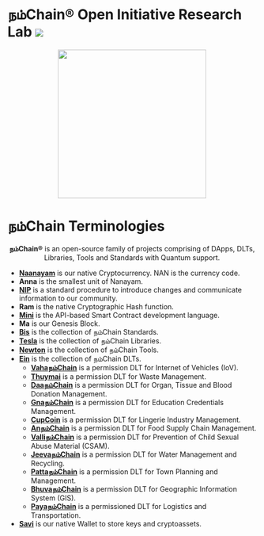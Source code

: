 # நம்Chain® Open Initiative Research Lab ![](https://img.shields.io/badge/Project-Nam-ff69b4.svg)

<p align="center">
<img src="https://1.bp.blogspot.com/-xakDR1PmZ9s/X6EvQwQDteI/AAAAAAAAAqo/Alr7phylOBMs41uxeyHVLeIJNf2F0p8_QCLcBGAsYHQ/s1138/NCT.jpg" width="300" align="center">
</p>  

# நம்Chain Terminologies
<p align="center">
<b>நம்Chain®</b> is an open-source family of projects comprising of DApps, DLTs, Libraries, Tools and Standards with Quantum support.
</p>

- [**Naanayam**](https://github.com/NamChain-Open-Initiative-Research-Lab/Naanayam) is our native Cryptocurrency. NAN is the currency code.
- **Anna** is the smallest unit of Nanayam.
- [**NIP**](https://github.com/NamChain-Open-Initiative-Research-Lab/NIPs) is a standard procedure to introduce changes and communicate information to our community.
- **Ram** is the native Cryptographic Hash function.
- [**Mini**](https://github.com/NamChain-Open-Initiative-Research-Lab/Mini) is the API-based Smart Contract development language.
- **Ma** is our Genesis Block.
- [**Bis**](https://github.com/NamChain-Open-Initiative-Research-Lab/BIS) is the collection of நம்Chain Standards.
- [**Tesla**](https://github.com/NamChain-Open-Initiative-Research-Lab/Tesla) is the collection of நம்Chain Libraries.
- [**Newton**](https://github.com/NamChain-Open-Initiative-Research-Lab/Newton) is the collection of நம்Chain Tools.
- [**Ein**](https://github.com/NamChain-Open-Initiative-Research-Lab/Ein) is the collection of நம்Chain DLTs.
  - [**Vahaநம்Chain**](https://github.com/NamChain-Open-Initiative-Research-Lab/VahaNamChain-PoC) is a permission DLT for Internet of Vehicles (IoV).
  - [**Thuymai**](https://github.com/NamChain-Open-Initiative-Research-Lab/Thuymai-PoC) is a permission DLT for Waste Management.
  - [**Daaநம்Chain**](https://github.com/NamChain-Open-Initiative-Research-Lab/DaaNamchain-PoC) is a permission DLT for Organ, Tissue and Blood Donation Management.
  - [**Gnaநம்Chain**](https://github.com/NamChain-Open-Initiative-Research-Lab/GnaNamChain-PoC) is a permission DLT for Education Credentials Management.
  - [**CupCoin**](https://github.com/Kuppai-Innovative-Research-Lab/CupCoin-Tracker) is a permission DLT for Lingerie Industry Management.
  - [**Anநம்Chain**](https://github.com/NamChain-Open-Initiative-Research-Lab/AnNamChain-PoC) is a permission DLT for Food Supply Chain Management.
  - [**Valliநம்Chain**](https://github.com/NamChain-Open-Initiative-Research-Lab/ValliNamChain-PoC) is a permission DLT for Prevention of Child Sexual Abuse Material (CSAM).
  - [**Jeevaநம்Chain**](https://github.com/NamChain-Open-Initiative-Research-Lab/JeevaNamChain-PoC) is a permission DLT for Water Management and Recycling.
  - [**Pattaநம்Chain**](https://github.com/NamChain-Open-Initiative-Research-Lab/PattaNamChain-PoC) is a permission DLT for Town Planning and Management.
  - [**Bhuvaநம்Chain**](https://github.com/NamChain-Open-Initiative-Research-Lab/BhuvaNamChain-PoC) is a permission DLT for Geographic Information System (GIS).
  - [**Payaநம்Chain**](https://github.com/NamChain-Open-Initiative-Research-Lab/PayaNamChain-PoC) is a permissioned DLT for Logistics and Transportation.
- [**Savi**](https://github.com/NamChain-Open-Initiative-Research-Lab/Savi) is our native Wallet to store keys and cryptoassets.


